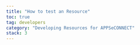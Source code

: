 ```yaml
---
title: "How to test an Resource"
toc: true
tag: developers
category: "Developing Resources for APPSeCONNECT"
stack: 3
---
```

